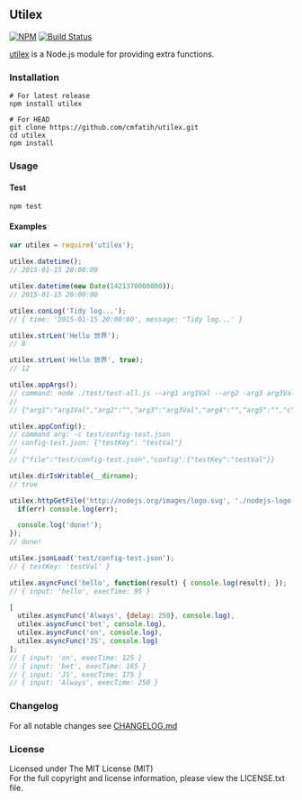 ## Utilex
[![NPM][npm-image]][npm-url] [![Build Status][travis-image]][travis-url]

[utilex](http://github.com/cmfatih/utilex) is a Node.js module for providing extra functions.

### Installation

```
# For latest release
npm install utilex

# For HEAD
git clone https://github.com/cmfatih/utilex.git
cd utilex
npm install
```

### Usage

#### Test
```
npm test
```

#### Examples

```javascript
var utilex = require('utilex');

utilex.datetime();
// 2015-01-15 20:00:00

utilex.datetime(new Date(1421370000000));
// 2015-01-15 20:00:00

utilex.conLog('Tidy log...');
// { time: '2015-01-15 20:00:00', message: 'Tidy log...' }

utilex.strLen('Hello 世界');
// 8

utilex.strLen('Hello 世界', true);
// 12

utilex.appArgs();
// command: node ./test/test-all.js --arg1 arg1Val --arg2 -arg3 arg3Val arg4 arg5 -c test/config-test.json
//
// {"arg1":"arg1Val","arg2":"","arg3":"arg3Val","arg4":"","arg5":"","c":"test/config-test.json"}

utilex.appConfig();
// command arg: -c test/config-test.json
// config-test.json: {"testKey": "testVal"}
//
// {"file":"test/config-test.json","config":{"testKey":"testVal"}}

utilex.dirIsWritable(__dirname);
// true

utilex.httpGetFile('http://nodejs.org/images/logo.svg', './nodejs-logo.svg', function(err, fp) {
  if(err) console.log(err);

  console.log('done!');
});
// done!

utilex.jsonLoad('test/config-test.json');
// { testKey: 'testVal' }

utilex.asyncFunc('hello', function(result) { console.log(result); });
// { input: 'hello', execTime: 95 }

[
  utilex.asyncFunc('Always', {delay: 250}, console.log),
  utilex.asyncFunc('bet', console.log),
  utilex.asyncFunc('on', console.log),
  utilex.asyncFunc('JS', console.log)
];
// { input: 'on', execTime: 125 }
// { input: 'bet', execTime: 165 }
// { input: 'JS', execTime: 175 }
// { input: 'Always', execTime: 250 }
```

### Changelog

For all notable changes see [CHANGELOG.md](https://github.com/cmfatih/utilex/blob/master/CHANGELOG.md)

### License

Licensed under The MIT License (MIT)  
For the full copyright and license information, please view the LICENSE.txt file.

[npm-url]: http://npmjs.org/package/utilex
[npm-image]: https://badge.fury.io/js/utilex.png

[travis-url]: https://travis-ci.org/cmfatih/utilex
[travis-image]: https://travis-ci.org/cmfatih/utilex.svg?branch=master